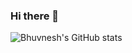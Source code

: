 ### Hi there 👋
![Bhuvnesh's GitHub stats](https://github-readme-stats.vercel.app/api?username=bhuvnesh2703&show_icons=true&theme=radical)
<!--
**bhuvnesh2703/bhuvnesh2703** is a ✨ _special_ ✨ repository because its `README.md` (this file) appears on your GitHub profile.

Here are some ideas to get you started:

- 🔭 I’m currently working on ...
- 🌱 I’m currently learning ...
- 👯 I’m looking to collaborate on ...
- 🤔 I’m looking for help with ...
- 💬 Ask me about ...
- 📫 How to reach me: ...
- 😄 Pronouns: ...
- ⚡ Fun fact: ...
-->
